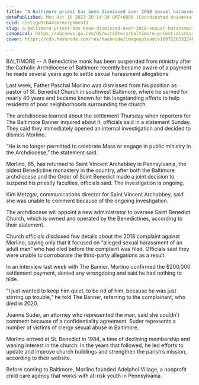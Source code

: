 ```yaml
---
title: "A Baltimore priest has been dismissed over 2018 sexual harassment settlement"
datePublished: Mon Oct 16 2023 20:14:34 GMT+0000 (Coordinated Universal Time)
cuid: clntzgw9z044smrnv1p5meof1
slug: a-baltimore-priest-has-been-dismissed-over-2018-sexual-harassment-settlement-1
canonical: https://abcnews.go.com/US/wireStory/baltimore-priest-dismissed-2018-sexual-harassment-settlement-104019166
cover: https://cdn.hashnode.com/res/hashnode/imageupload/v1697526533246/c68c3716-d121-474f-ad42-fd28a721e24b.jpeg

---
```


BALTIMORE -- A Benedictine monk has been suspended from ministry after the Catholic Archdiocese of Baltimore recently became aware of a payment he made several years ago to settle sexual harassment allegations.

Last week, Father Paschal Morlino was dismissed from his position as pastor of St. Benedict Church in southwest Baltimore, where he served for nearly 40 years and became known for his longstanding efforts to help residents of poor neighborhoods surrounding the church.

The archdiocese learned about the settlement Thursday when reporters for The Baltimore Banner inquired about it, officials said in a statement Sunday. They said they immediately opened an internal investigation and decided to dismiss Morlino.

“He is no longer permitted to celebrate Mass or engage in public ministry in the Archdiocese,” the statement said.

Morlino, 85, has returned to Saint Vincent Archabbey in Pennsylvania, the oldest Benedictine monastery in the country, after both the Baltimore archdiocese and the Order of Saint Benedict made a joint decision to suspend his priestly faculties, officials said. The investigation is ongoing.

Kim Metzgar, communications director for Saint Vincent Archabbey, said she was unable to comment because of the ongoing investigation.

The archdiocese will appoint a new administrator to oversee Saint Benedict Church, which is owned and operated by the Benedictines, according to their statement.

Church officials disclosed few details about the 2018 complaint against Morlino, saying only that it focused on “alleged sexual harassment of an adult man” who had died before the complaint was filed. Officials said they were unable to corroborate the third-party allegations as a result.

In an interview last week with The Banner, Morlino confirmed the $200,000 settlement payment, denied any wrongdoing and said he had nothing to hide.

“I just wanted to keep him quiet, to be rid of him, because he was just stirring up trouble,” he told The Banner, referring to the complainant, who died in 2020.

Joanne Suder, an attorney who represented the man, said she couldn’t comment because of a confidentiality agreement. Suder represents a number of victims of clergy sexual abuse in Baltimore.

Morlino arrived at St. Benedict in 1984, a time of declining membership and waning interest in the church. In the years that followed, he led efforts to update and improve church buildings and strengthen the parish’s mission, according to their website.

Before coming to Baltimore, Morlino founded Adelphoi Village, a nonprofit child care agency that works with at-risk youth in Pennsylvania.